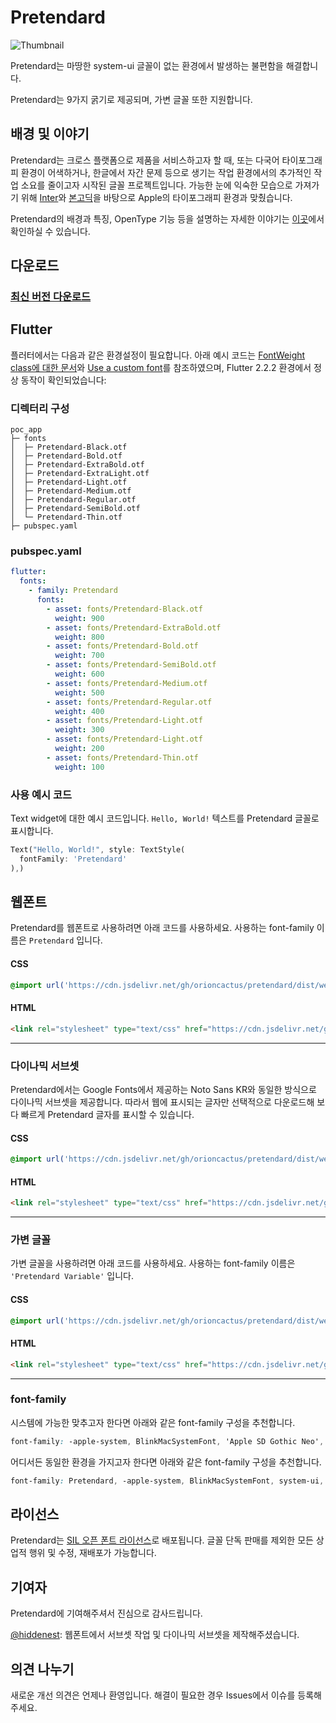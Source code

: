 # Pretendard

![Thumbnail](thumbnail.png)

Pretendard는 마땅한 system-ui 글꼴이 없는 환경에서 발생하는 불편함을 해결합니다.

Pretendard는 9가지 굵기로 제공되며, 가변 글꼴 또한 지원합니다.

## 배경 및 이야기

Pretendard는 크로스 플랫폼으로 제품을 서비스하고자 할 때, 또는 다국어 타이포그래피 환경이 어색하거나, 한글에서 자간 문제 등으로 생기는 작업 환경에서의 추가적인 작업 소요를 줄이고자 시작된 글꼴 프로젝트입니다. 가능한 눈에 익숙한 모습으로 가져가기 위해 [Inter](https://github.com/rsms/inter)와 [본고딕](http://github.com/adobe-fonts/source-han-sans)을 바탕으로 Apple의 타이포그래피 환경과 맞췄습니다.

Pretendard의 배경과 특징, OpenType 기능 등을 설명하는 자세한 이야기는 [이곳](https://cactus.tistory.com/306)에서 확인하실 수 있습니다.

## 다운로드

### [최신 버전 다운로드](https://github.com/orioncactus/pretendard/releases/latest)

## Flutter
플러터에서는 다음과 같은 환경설정이 필요합니다. 아래 예시 코드는 [FontWeight class에 대한 문서](https://api.flutter.dev/flutter/dart-ui/FontWeight-class.html)와 [Use a custom font](https://flutter.dev/docs/cookbook/design/fonts)를 참조하였으며, Flutter 2.2.2 환경에서 정상 동작이 확인되었습니다:
### 디렉터리 구성

```
poc_app
├─ fonts
│  ├─ Pretendard-Black.otf
│  ├─ Pretendard-Bold.otf
│  ├─ Pretendard-ExtraBold.otf
│  ├─ Pretendard-ExtraLight.otf
│  ├─ Pretendard-Light.otf
│  ├─ Pretendard-Medium.otf
│  ├─ Pretendard-Regular.otf
│  ├─ Pretendard-SemiBold.otf
│  └─ Pretendard-Thin.otf
├─ pubspec.yaml
```
### pubspec.yaml
```yaml
flutter:
  fonts:
    - family: Pretendard
      fonts:
        - asset: fonts/Pretendard-Black.otf
          weight: 900
        - asset: fonts/Pretendard-ExtraBold.otf
          weight: 800
        - asset: fonts/Pretendard-Bold.otf
          weight: 700
        - asset: fonts/Pretendard-SemiBold.otf
          weight: 600
        - asset: fonts/Pretendard-Medium.otf
          weight: 500
        - asset: fonts/Pretendard-Regular.otf
          weight: 400
        - asset: fonts/Pretendard-Light.otf
          weight: 300
        - asset: fonts/Pretendard-Light.otf
          weight: 200
        - asset: fonts/Pretendard-Thin.otf
          weight: 100
```
### 사용 예시 코드
Text widget에 대한 예시 코드입니다. `Hello, World!` 텍스트를 Pretendard 글꼴로 표시합니다.
```dart
Text("Hello, World!", style: TextStyle(
  fontFamily: 'Pretendard'
),)
```
## 웹폰트

Pretendard를 웹폰트로 사용하려면 아래 코드를 사용하세요. 사용하는 font-family 이름은 `Pretendard` 입니다.

#### CSS

```css
@import url('https://cdn.jsdelivr.net/gh/orioncactus/pretendard/dist/web/static/pretendard.css');
```

#### HTML

```html
<link rel="stylesheet" type="text/css" href="https://cdn.jsdelivr.net/gh/orioncactus/pretendard/dist/web/static/pretendard.css" />
```

---

### 다이나믹 서브셋

Pretendard에서는 Google Fonts에서 제공하는 Noto Sans KR와 동일한 방식으로 다이나믹 서브셋을 제공합니다. 따라서 웹에 표시되는 글자만 선택적으로 다운로드해 보다 빠르게 Pretendard 글자를 표시할 수 있습니다.

#### CSS

```css
@import url('https://cdn.jsdelivr.net/gh/orioncactus/pretendard/dist/web/static/pretendard-dynamic-subset.css');
```

#### HTML

```html
<link rel="stylesheet" type="text/css" href="https://cdn.jsdelivr.net/gh/orioncactus/pretendard/dist/web/static/pretendard-dynamic-subset.css" />
```

---

### 가변 글꼴

가변 글꼴을 사용하려면 아래 코드를 사용하세요. 사용하는 font-family 이름은 `'Pretendard Variable'` 입니다.

#### CSS

```css
@import url('https://cdn.jsdelivr.net/gh/orioncactus/pretendard/dist/web/variable/pretendardvariable.css');
```

#### HTML

```html
<link rel="stylesheet" type="text/css" href="https://cdn.jsdelivr.net/gh/orioncactus/pretendard/dist/web/variable/pretendardvariable.css" />
```

---

### font-family

시스템에 가능한 맞추고자 한다면 아래와 같은 font-family 구성을 추천합니다.

```css
font-family: -apple-system, BlinkMacSystemFont, 'Apple SD Gothic Neo', Pretendard, Roboto, 'Noto Sans KR', 'Segoe UI', 'Malgun Gothic', sans-serif;
```

어디서든 동일한 환경을 가지고자 한다면 아래와 같은 font-family 구성을 추천합니다.

```css
font-family: Pretendard, -apple-system, BlinkMacSystemFont, system-ui, Roboto, 'Helvetica Neue', 'Segoe UI', 'Apple SD Gothic Neo', 'Noto Sans KR', 'Malgun Gothic', sans-serif;
```

## 라이선스

Pretendard는 [SIL 오픈 폰트 라이선스](https://scripts.sil.org/OFL)로 배포됩니다. 글꼴 단독 판매를 제외한 모든 상업적 행위 및 수정, 재배포가 가능합니다.

## 기여자

Pretendard에 기여해주셔서 진심으로 감사드립니다.

[@hiddenest](https://github.com/hiddenest): 웹폰트에서 서브셋 작업 및 다이나믹 서브셋을 제작해주셨습니다.

## 의견 나누기

새로운 개선 의견은 언제나 환영입니다. 해결이 필요한 경우 Issues에서 이슈를 등록해주세요.
